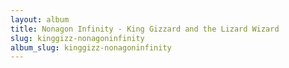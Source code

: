 ```yaml
---
layout: album
title: Nonagon Infinity - King Gizzard and the Lizard Wizard
slug: kinggizz-nonagoninfinity
album_slug: kinggizz-nonagoninfinity
---
```

